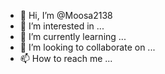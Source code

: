 - 👋 Hi, I’m @Moosa2138
- 👀 I’m interested in ...
- 🌱 I’m currently learning ...
- 💞️ I’m looking to collaborate on ...
- 📫 How to reach me ...

<!---
Moosa2138/Moosa2138 is a ✨ special ✨ repository because its `README.md` (this file) appears on your GitHub profile.
You can click the Preview link to take a look at your changes.
--->
